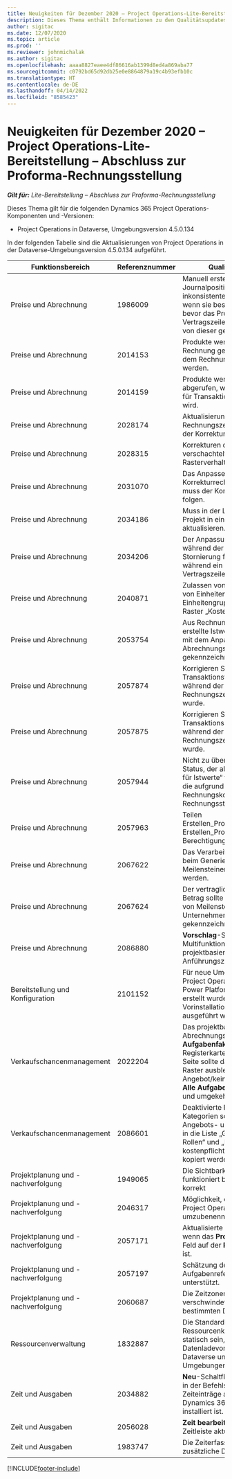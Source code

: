 ```yaml
---
title: Neuigkeiten für Dezember 2020 – Project Operations-Lite-Bereitstellung – Abschluss zur Proforma-Rechnungsstellung
description: Dieses Thema enthält Informationen zu den Qualitätsupdates, die in der Version von Project Operations-Lite-Bereitstellung – Abschluss zur Proforma-Rechnungsstellung vom Dezember 2020 verfügbar sind.
author: sigitac
ms.date: 12/07/2020
ms.topic: article
ms.prod: ''
ms.reviewer: johnmichalak
ms.author: sigitac
ms.openlocfilehash: aaaa8827eaee4df86616ab1399d8ed4a869aba77
ms.sourcegitcommit: c0792bd65d92db25e0e8864879a19c4b93efb10c
ms.translationtype: HT
ms.contentlocale: de-DE
ms.lasthandoff: 04/14/2022
ms.locfileid: "8585423"
---
```

# <a name="whats-new-december-2020---project-operations-lite-deployment---deal-to-proforma-invoicing"></a>Neuigkeiten für Dezember 2020 – Project Operations-Lite-Bereitstellung – Abschluss zur Proforma-Rechnungsstellung

_**Gilt für:** Lite-Bereitstellung – Abschluss zur Proforma-Rechnungsstellung_

Dieses Thema gilt für die folgenden Dynamics 365 Project Operations-Komponenten und -Versionen:

  - Project Operations in Dataverse, Umgebungsversion 4.5.0.134 

In der folgenden Tabelle sind die Aktualisierungen von Project Operations in der Dataverse-Umgebungsversion 4.5.0.134 aufgeführt.

| **Funktionsbereich** | **Referenznummer** | **Qualitätsupdate** |
| --- | --- | --- |
| Preise und Abrechnung | 1986009 | Manuell erstellte Journalpositionen weisen eine inkonsistente Leistung auf, wenn sie bestätigt werden, bevor das Projekt mit einer Vertragszeile verknüpft oder von dieser getrennt wird. |
| Preise und Abrechnung | 2014153 | Produkte werden nicht in Rechnung gestellt, wenn sie aus dem Rechnungsplan ausgeführt werden. |
| Preise und Abrechnung | 2014159 | Produkte werden nicht abgerufen, wenn die Rechnung für Transaktionen aktualisiert wird. |
| Preise und Abrechnung | 2028174 | Aktualisierungen der Rechnungszeilendetails sollten der Korrekturjournallogik folgen. |
| Preise und Abrechnung | 2028315 | Korrekturen des bearbeitbaren verschachtelten Rasterverhaltens. |
| Preise und Abrechnung | 2031070 | Das Anpassen der Korrekturrechnungszeilendetails muss der Korrekturjournallogik folgen. |
| Preise und Abrechnung | 2034186 | Muss in der Lage sein, ein Projekt in einer Vertragszeile zu aktualisieren. |
| Preise und Abrechnung | 2034206 | Der Anpassungsstatus muss während der tatsächlichen Stornierung festgelegt werden, während ein Projekt von einer Vertragszeile getrennt wird. |
| Preise und Abrechnung | 2040871 | Zulassen von Aktualisierungen von Einheiten- und Einheitengruppenzellen im Raster „Kostenschätzungen“. |
| Preise und Abrechnung | 2053754 | Aus Rechnungsbearbeitungen erstellte Istwerte werden nicht mit dem Anpassungs- und Abrechnungsstatus gekennzeichnet. |
| Preise und Abrechnung | 2057874 | Korrigieren Sie die Transaktionsverbindung, die während der Bearbeitung der Rechnungszeilendetails erstellt wurde. |
| Preise und Abrechnung | 2057875 | Korrigieren Sie die Transaktionsursprünge, die während der Bearbeitung der Rechnungszeilendetails erstellt wurde. |
| Preise und Abrechnung | 2057944 | Nicht zu überschreitender Status, der als „Festgeschrieben für Istwerte“ festgelegt wurde, die aufgrund einer Rechnungskorrektur nicht zur Rechnungsstellung bereit sind. |
| Preise und Abrechnung | 2057963 | Teilen Erstellen\_Produktprivilegien aus Erstellen\_ProjectContract-Berechtigung. |
| Preise und Abrechnung | 2067622 | Das Verarbeitungssymbol sollte beim Generieren von Meilensteinen angezeigt werden. |
| Preise und Abrechnung | 2067624 | Der vertraglich vereinbarte Betrag sollte bei der Erstellung von Meilensteinen als vom Unternehmen empfohlen gekennzeichnet werden. |
| Preise und Abrechnung | 2086880 | **Vorschlag**-Schaltfläche in der Multifunktionsleiste für projektbasierte Anführungszeichen ausblenden. |
| Bereitstellung und Konfiguration | 2101152 | Für neue Umgebungen, die mit Project Operations-Vorlage im Power Platform Admin Center erstellt wurden, müssen alle Vorinstallationsvorgänge ausgeführt werden. |
|   Verkaufschancenmanagement | 2022204 | Das projektbasierte Abrechnungsraster auf der **Aufgabenfakturierung**-Registerkarte auf der **Projekt**-Seite sollte das projektbasierte Raster ausblenden, wenn kein Angebot/keine Vertragszeile mit **Alle Aufgaben** vorhanden ist und umgekehrt. |
|   Verkaufschancenmanagement | 2086601 | Deaktivierte Rollen und Kategorien sollten nicht in Angebots- und Vertragszeilen in die Liste „Gebührenpflichtige Rollen“ und „Liste der kostenpflichtigen Kategorien“ kopiert werden. |
| Projektplanung und -nachverfolgung | 1949065 | Die Sichtbarkeit der Daten funktioniert bei 200 % Zoom korrekt |
| Projektplanung und -nachverfolgung | 2046317 | Möglichkeit, die Projekteinheit in Project Operations umzubenennen |
| Projektplanung und -nachverfolgung | 2057171 | Aktualisierte Fehlermeldung, wenn das **Projektstartdatum**-Feld auf der **Projekt**-Seite leer ist. |
| Projektplanung und -nachverfolgung | 2057197 | Schätzung der Zeilenkopie mit Aufgabenreferenz wird nicht unterstützt. |
| Projektplanung und -nachverfolgung | 2060687 | Die Zeitzonenwarnung verschwindet nun nach einer bestimmten Dauer. |
| Ressourcenverwaltung | 1832887 | Die Standard-ID der Ressourcenkategorie muss statisch sein, um wiederholbare Datenladevorgänge für Dataverse und Finance-Umgebungen zu gewährleisten. |
| Zeit und Ausgaben | 2034882 | **Neu**-Schaltfläche wird zweimal in der Befehlsleiste für Zeiteinträge angezeigt, wenn Dynamics 365 Field Service installiert ist. |
| Zeit und Ausgaben | 2056028 | **Zeit bearbeiten**-Seite mit Zeitleiste aktualisiert. |
| Zeit und Ausgaben | 1983747 | Die Zeiterfassungstabelle zeigt zusätzliche Daten. |


[!INCLUDE[footer-include](../../includes/footer-banner.md)]